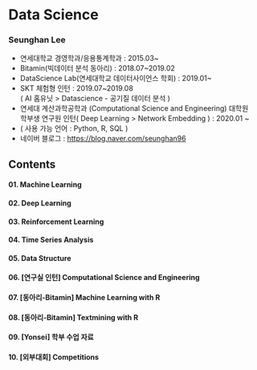 # Data Science 

### Seunghan Lee 
- 연세대학교 경영학과/응용통계학과 : 2015.03~
- Bitamin(빅데이터 분석 동아리) : 2018.07~2019.02
- DataScience Lab(연세대학교 데이터사이언스 학회) : 2019.01~          
- SKT 체험형 인턴 : 2019.07~2019.08 </br>
 ( AI 홈유닛 > Datascience - 공기질 데이터 분석 )
- 연세대 계산과학공학과 (Computational Science and Engineering) 대학원 </br>
  학부생 연구원 인턴( Deep Learning > Network Embedding ) : 2020.01 ~
- ( 사용 가능 언어 : Python, R, SQL )
- 네이버 블로그 : https://blog.naver.com/seunghan96

## Contents
#### 01. Machine Learning
#### 02. Deep Learning
#### 03. Reinforcement Learning
#### 04. Time Series Analysis
#### 05. Data Structure
#### 06. [연구실 인턴] Computational Science and Engineering
#### 07. [동아리-Bitamin] Machine Learning with R
#### 08. [동아리-Bitamin] Textmining with R
#### 09. [Yonsei] 학부 수업 자료
#### 10. [외부대회] Competitions
